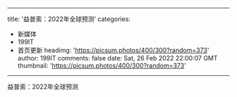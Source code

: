 
---
title: '益普索：2022年全球预测'
categories: 
 - 新媒体
 - 199IT
 - 首页更新
headimg: 'https://picsum.photos/400/300?random=373'
author: 199IT
comments: false
date: Sat, 26 Feb 2022 22:00:07 GMT
thumbnail: 'https://picsum.photos/400/300?random=373'
---

<div>   
益普索：2022年全球预测  
</div>
            